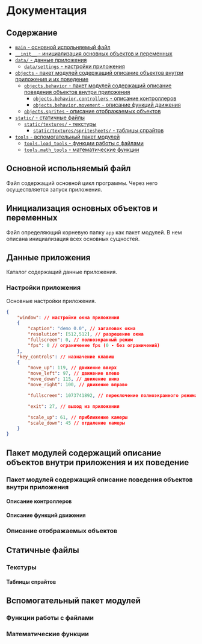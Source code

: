 # Документация

## Содержание

- [`main` - основной испольняемый файл](#основной-испольняемый-файл)
- [`__init__` - инициализация основных объектов и переменных](#инициализация-основных-объектов-и-переменных)
- [`data/` - данные приложения](#данные-приложения)
  - [`data/settings` - настройки приложения](#настройки-приложения)
- [`objects` - пакет модулей содержащий описание объектов внутри приложения и их поведение](#пакет-модулей-содержащий-описание-объектов-внутри-приложения-и-их-поведение)
  - [`objects.behavior` - пакет модулей содержащий описание поведения объектов внутри приложения](#пакет-модулей-содержащий-описание-поведения-объектов-внутри-приложения)
    - [`objects.behavior.controllers` - описание контроллеров](#описание-контроллеров)
    - [`objects.behavior.movement` - описание функций движения](#описание-функций-движения)
  - [`objects.sprites` - описание отображаемых объектов](#описание-отображаемых-объектов)
- [`static/` - статичные файлы](#статичные-файлы)
  - [`static/textures/` - текстуры](#текстуры)
    - [`static/textures/spritesheets/` - таблицы спрайтов](#таблицы-спрайтов)
- [`tools` - вспомогательный пакет модулей](#вспомогательный-пакет-модулей)
  - [`tools.load_tools` - функции работы с файлами](#функции-работы-с-файлами)
  - [`tools.math_tools` - математические функции](#математические-функции)

## Основной испольняемый файл

Файл содержащий основной цикл программы. Через него осуществляется запуск приложения.

## Инициализация основных объектов и переменных

Файл определяющий корневую папку `app` как пакет модулей. В нем описана инициализация всех основных сущностей.

## Данные приложения

Каталог содержащий данные приложения.

### Настройки приложения

Основные настройки приложения.

```json
{
    "window": // настройки окна приложения
    {
        "caption": "demo 0.0", // загаловок окна
        "resolution": [512,512], // разрешение окна
        "fullscreen": 0, // полноэкранный режим
        "fps": 0 // ограничение fps (0 - без ограничений)
    },
    "key_controls": // назначение клавиш
    {
        "move_up": 119, // движение вверх
        "move_left": 97, // движение влево
        "move_down": 115, // движение вниз
        "move_right": 100, // движение вправо

        "fullscreen": 1073741892, // переключение полноэкранного режима

        "exit": 27, // выход из приложения

        "scale_up": 61, // приближение камеры
        "scale_down": 45 // отдаление камеры
    }
}
```

## Пакет модулей содержащий описание объектов внутри приложения и их поведение

### Пакет модулей содержащий описание поведения объектов внутри приложения

#### Описание контроллеров

#### Описание функций движения

### Описание отображаемых объектов

## Статичные файлы

### Текстуры

#### Таблицы спрайтов

## Вспомогательный пакет модулей

### Функции работы с файлами

### Математические функции